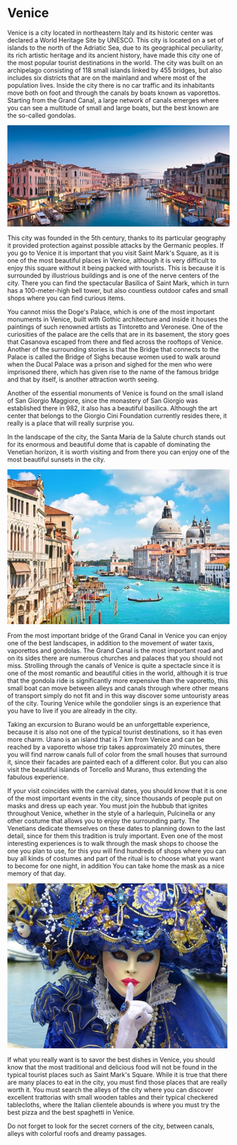 # Venice

Venice is a city located in northeastern Italy and its historic center was declared a World Heritage Site by UNESCO. This city is located on a set of islands to the north of the Adriatic Sea, due to its geographical peculiarity, its rich artistic heritage and its ancient history, have made this city one of the most popular tourist destinations in the world.
The city was built on an archipelago consisting of 118 small islands linked by 455 bridges, but also includes six districts that are on the mainland and where most of the population lives. Inside the city there is no car traffic and its inhabitants move both on foot and through the canals by boats known as vaporettos. Starting from the Grand Canal, a large network of canals emerges where you can see a multitude of small and large boats, but the best known are the so-called gondolas.

![Venice](_static/images/venice/venice1.jpg)

This city was founded in the 5th century, thanks to its particular geography it provided protection against possible attacks by the Germanic peoples.
If you go to Venice it is important that you visit Saint Mark's Square, as it is one of the most beautiful places in Venice, although it is very difficult to enjoy this square without it being packed with tourists. This is because it is surrounded by illustrious buildings and is one of the nerve centers of the city. There you can find the spectacular Basilica of Saint Mark, which in turn has a 100-meter-high bell tower, but also countless outdoor cafes and small shops where you can find curious items.

You cannot miss the Doge's Palace, which is one of the most important monuments in Venice, built with Gothic architecture and inside it houses the paintings of such renowned artists as Tintoretto and Veronese. One of the curiosities of the palace are the cells that are in its basement, the story goes that Casanova escaped from there and fled across the rooftops of Venice. Another of the surrounding stories is that the Bridge that connects to the Palace is called the Bridge of Sighs because women used to walk around when the Ducal Palace was a prison and sighed for the men who were imprisoned there, which has given rise to the name of the famous bridge and that by itself, is another attraction worth seeing.

Another of the essential monuments of Venice is found on the small island of San Giorgio Maggiore, since the monastery of San Giorgio was established there in 982, it also has a beautiful basilica. Although the art center that belongs to the Giorgio Cini Foundation currently resides there, it really is a place that will really surprise you.

In the landscape of the city, the Santa María de la Salute church stands out for its enormous and beautiful dome that is capable of dominating the Venetian horizon, it is worth visiting and from there you can enjoy one of the most beautiful sunsets in the city.

![Venice](_static/images/venice/venice2.jpg)

From the most important bridge of the Grand Canal in Venice you can enjoy one of the best landscapes, in addition to the movement of water taxis, vaporettos and gondolas. The Grand Canal is the most important road and on its sides there are numerous churches and palaces that you should not miss. Strolling through the canals of Venice is quite a spectacle since it is one of the most romantic and beautiful cities in the world, although it is true that the gondola ride is significantly more expensive than the vaporetto, this small boat can move between alleys and canals through where other means of transport simply do not fit and in this way discover some untouristy areas of the city. Touring Venice while the gondolier sings is an experience that you have to live if you are already in the city.

Taking an excursion to Burano would be an unforgettable experience, because it is also not one of the typical tourist destinations, so it has even more charm. Urano is an island that is 7 km from Venice and can be reached by a vaporetto whose trip takes approximately 20 minutes, there you will find narrow canals full of color from the small houses that surround it, since their facades are painted each of a different color. But you can also visit the beautiful islands of Torcello and Murano, thus extending the fabulous experience.

If your visit coincides with the carnival dates, you should know that it is one of the most important events in the city, since thousands of people put on masks and dress up each year. You must join the hubbub that ignites throughout Venice, whether in the style of a harlequin, Pulcinella or any other costume that allows you to enjoy the surrounding party. The Venetians dedicate themselves on these dates to planning down to the last detail, since for them this tradition is truly important. Even one of the most interesting experiences is to walk through the mask shops to choose the one you plan to use, for this you will find hundreds of shops where you can buy all kinds of costumes and part of the ritual is to choose what you want to become for one night, in addition You can take home the mask as a nice memory of that day.

![Venice](_static/images/venice/venice3.jpg)

If what you really want is to savor the best dishes in Venice, you should know that the most traditional and delicious food will not be found in the typical tourist places such as Saint Mark's Square. While it is true that there are many places to eat in the city, you must find those places that are really worth it. You must search the alleys of the city where you can discover excellent trattorias with small wooden tables and their typical checkered tablecloths, where the Italian clientele abounds is where you must try the best pizza and the best spaghetti in Venice.

Do not forget to look for the secret corners of the city, between canals, alleys with colorful roofs and dreamy passages.
